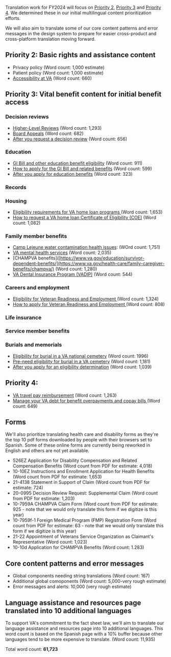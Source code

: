 Translation work for FY2024 will focus on [Priority 2](https://github.com/department-of-veterans-affairs/va.gov-team/blob/16062e7e6f6bc88b2fe3366274dd6ff2afa2e83e/products/content-localization/multilingual-content-prioritization.md#priority-4-select-high-value-vital-benefit-content-for-fully-accessing-and-managing-benefits-with-an-emphasis-on-content-that-requires-a-response-from-the-veteran-or-family-member), [Priority 3](https://github.com/department-of-veterans-affairs/va.gov-team/blob/16062e7e6f6bc88b2fe3366274dd6ff2afa2e83e/products/content-localization/multilingual-content-prioritization.md#priority-3-vital-benefit-content-for-initial-benefit-access) and [Priority 4](https://github.com/department-of-veterans-affairs/va.gov-team/blob/16062e7e6f6bc88b2fe3366274dd6ff2afa2e83e/products/content-localization/multilingual-content-prioritization.md#priority-4-select-high-value-vital-benefit-content-for-fully-accessing-and-managing-benefits-with-an-emphasis-on-content-that-requires-a-response-from-the-veteran-or-family-member). We determined these in our initial multilingual content prioritization efforts. 

We will also aim to translate some of our core content patterns and error messages in the design system to prepare for easier cross-product and cross-platform translation moving forward.

## Priority 2: Basic rights and assistance content
- Privacy policy (Word count: 1,000 estimate)
- Patient policy (Word count: 1,000 estimate)
- [Accessibility at VA](https://www.va.gov/accessibility-at-va/) (Word count: 660)

## Priority 3: Vital benefit content for initial benefit access
### Decision reviews
- [Higher-Level Reviews](https://www.va.gov/decision-reviews/higher-level-review/) (Word count: 1,293)
- [Board Appeals](http://va.gov/decision-reviews/board-appeal/) (Word count: 682)
- [After you request a decision review](http://va.gov/decision-reviews/after-you-request-review/) (Word count: 656)
  
### Education
- [GI Bill and other education benefit eligibility](https://www.va.gov/education/eligibility/) (Word count: 911)
- [How to apply for the GI Bill and related benefits](https://www.va.gov/education/how-to-apply/) (Word count: 599)
- [After you apply for education benefits](https://www.va.gov/education/after-you-apply/) (Word count: 323)

### Records

### Housing
- [Eligibility requirements for VA home loan programs ](https://www.va.gov/housing-assistance/home-loans/eligibility/) (Word count: 1,653)
- [How to request a VA home loan Certificate of Eligibility (COE)](https://www.va.gov/housing-assistance/home-loans/how-to-request-coe/) (Word count: 1,082)

### Family member benefits
- [Camp Lejeune water contamination health issues](https://www.va.gov/disability/eligibility/hazardous-materials-exposure/camp-lejeune-water-contamination/#familymembers): (WOrd count: 1,751)
- [VA mental health services](https://www.va.gov/health-care/health-needs-conditions/mental-health/) (Word count: 2,035)
- [CHAMPVA benefits]([https://www.va.gov/education/survivor-dependent-benefits/](https://www.va.gov/health-care/family-caregiver-benefits/champva/) (Word count: 1,280)
- [VA Dental Insurance Program (VADIP)](https://www.va.gov/health-care/about-va-health-benefits/dental-care/dental-insurance/) (Word count: 544)

### Careers and employment
- [Eligibility for Veteran Readiness and Employment ](https://www.va.gov/careers-employment/vocational-rehabilitation/eligibility/) (Word count: 1,324)
- [How to apply for Veteran Readiness and Employment ](https://www.va.gov/careers-employment/vocational-rehabilitation/how-to-apply/) (Word count: 808)

### Life insurance

### Service member benefits

### Burials and memorials 
- [Eligibility for burial in a VA national cemetery](https://www.va.gov/burials-memorials/eligibility/) (Word count: 1996)
- [Pre-need eligibility for burial in a VA cemetery](https://www.va.gov/burials-memorials/pre-need-eligibility/) (Word count: 1,181)
- [After you apply for an eligibility determination](https://www.va.gov/burials-memorials/pre-need-eligibility/after-you-apply/) (Word count: 1,039)

## Priority 4: 
- [VA travel pay reimbursement](https://www.va.gov/health-care/get-reimbursed-for-travel-pay/) (Word count: 1,263)
- [Manage your VA debt for benefit overpayments and copay bills ](https://www.va.gov/manage-va-debt/) (Word count: 649)

## Forms
We'll also prioritize translating health care and disability forms as they're the top 10 pdf forms downloaded by people with their browsers set to Spanish. Some of these online forms are currently being reworked in English and others are not yet available. 

- 526EZ Application for Disability Compensation and Related Compensation Benefits (Word count from PDF for estimate: 4,018)
- 10-10EZ Instructions and Enrollment Application for Health Benefits (Word count from PDF for estimate: 1,653)
- 21-4138 Statement in Support of Claim (Word count from PDF for estimate: 724)
- 20-0995 Decision Review Request: Supplemental Claim (Word count from PDF for estimate: 1,203)
- 10-7959A CHAMPVA Claim Form (Word count from PDF for estimate: 925 - note that we would only translate this form if we digitize is this year)
- 10-7959f-1 Foreign Medical Program (FMP) Registration Form (Word count from PDF for estimate: 63 - note that we would only translate this form if we digitize is this year)
- 21-22 Appointment of Veterans Service Organization as Claimant's Representative (Word count: 1,023)
- 10-10d Application for CHAMPVA Benefits (Word count: 1.283)

## Core content patterns and error messages

- Global components needing string translations (Word count: 167)
- Additional global comoponents (Word count: 5,000-very rough estimate)
- Error messages and alerts: 10,000 (very rough estimate)

## Language assistance and resources page translated into 10 additional languages
To support VA's commitment to the fact sheet law, we'll aim to translate our language assistance and resources page into 10 additional languages. This word count is based on the Spanish page with a 10% buffer because other languages tend to be more expensive to translate. (Word count: 11,935)

Total word count: **61,723**
